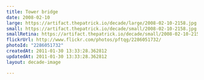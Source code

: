 ```yaml
---
title: Tower bridge
date: 2008-02-10
large: https://artifact.thepatrick.io/decade/large/2008-02-10-2158.jpg
small: https://artifact.thepatrick.io/decade/small/2008-02-10-2158.jpg
smallRetina: https://artifact.thepatrick.io/decade/small/2008-02-10-2158@2x.jpg
flickrUrl: http://www.flickr.com/photos/pftqg/2286051732/
photoId: "2286051732"
createdAt: 2011-01-30 13:33:28.362812
updatedAt: 2011-01-30 13:33:28.362812
layout: decade-image

---
```


